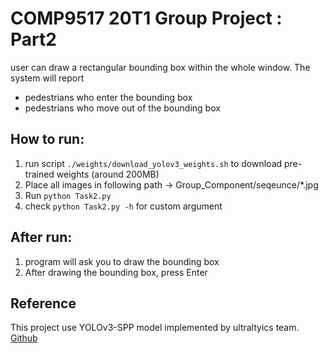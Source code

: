 
# COMP9517 20T1 Group Project : Part2
user can draw a rectangular bounding box within the whole window. The system will report
- pedestrians who enter the bounding box
- pedestrians who move out of the bounding box

## How to run:
1. run script `./weights/download_yolov3_weights.sh` to download pre-trained weights (around 200MB)
1. Place all images in following path -> Group_Component/seqeunce/*.jpg
1. Run `python Task2.py`
1. check `python Task2.py -h` for custom argument

## After run:
1. program will ask you to draw the bounding box
1. After drawing the bounding box, press Enter


## Reference
This project use YOLOv3-SPP model implemented by ultraltyics team.
[Github](https://github.com/ultralytics/yolov3)

